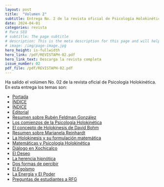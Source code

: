```yaml
---
layout: post
title:  "Volumen 2"
subtitle: Entrega No. 2 de la revista oficial de Psicología Holokinética
date: 2024-04-01
categories: revista
# Para SEO
# subtitle: The page subtitle
# description: This is the meta description for this page and will help it appear in search engines
# image: /img/page-image.jpg
hero_height: is-fullwidth
hero_link: /pdf/REVISTAPH-02.pdf
hero_link_text: Descarga la revista completa
issue_number: 02
pdf_file: /pdf/REVISTAPH-02.pdf
---
```


Ha salido el volúmen No. 02 de la revista oficial de Psicología Holokinética. 
En esta entrega los temas son:


- [Portada](/pdf/REVISTAPH-02.pdf#page=1)
- [ÍNDICE](/pdf/REVISTAPH-02.pdf#page=3)
- [ÍNDICE](/pdf/REVISTAPH-02.pdf#page=3)
- [Editorial](/pdf/REVISTAPH-02.pdf#page=4)
- [Resumen sobre Rubén Feldman González](/pdf/REVISTAPH-02.pdf#page=5)
- [Los comienzos de la Psicología Holokinética](/pdf/REVISTAPH-02.pdf#page=7)
- [El concepto de Holokinesis de David Bohm](/pdf/REVISTAPH-02.pdf#page=18)
- [Resumen sobre Marianela Reinhardt](/pdf/REVISTAPH-02.pdf#page=20)
- [La Holokinesis y su formulación matemática](/pdf/REVISTAPH-02.pdf#page=21)
- [Matemáticas y Psicología Holokinética](/pdf/REVISTAPH-02.pdf#page=34)
- [Diálogo en Xochicalco](/pdf/REVISTAPH-02.pdf#page=36)
- [El Deseo](/pdf/REVISTAPH-02.pdf#page=40)
- [La herencia hipnótica](/pdf/REVISTAPH-02.pdf#page=41)
- [Dos formas de percibir](/pdf/REVISTAPH-02.pdf#page=41)
- [El Egoísmo](/pdf/REVISTAPH-02.pdf#page=42)
- [La Energía y El Poder](/pdf/REVISTAPH-02.pdf#page=44)
- [Preguntas de estudiantes a RFG](/pdf/REVISTAPH-02.pdf#page=47)
